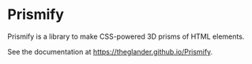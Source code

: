 # Prismify

Prismify is a library to make CSS-powered 3D prisms of HTML elements.

See the documentation at https://theglander.github.io/Prismify.
